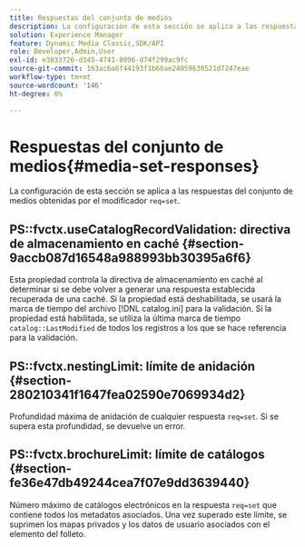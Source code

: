 ```yaml
---
title: Respuestas del conjunto de medios
description: La configuración de esta sección se aplica a las respuestas del conjunto de medios obtenidas por el modificador req=set.
solution: Experience Manager
feature: Dynamic Media Classic,SDK/API
role: Developer,Admin,User
exl-id: e3833726-d345-4741-8096-d74f299ac9fc
source-git-commit: 163ac6a6f44193f1b66ae24059630521d7247eae
workflow-type: tm+mt
source-wordcount: '146'
ht-degree: 0%

---
```


# Respuestas del conjunto de medios{#media-set-responses}

La configuración de esta sección se aplica a las respuestas del conjunto de medios obtenidas por el modificador `req=set`.

## PS::fvctx.useCatalogRecordValidation: directiva de almacenamiento en caché {#section-9accb087d16548a988993bb30395a6f6}

Esta propiedad controla la directiva de almacenamiento en caché al determinar si se debe volver a generar una respuesta establecida recuperada de una caché. Si la propiedad está deshabilitada, se usará la marca de tiempo del archivo [!DNL catalog.ini] para la validación. Si la propiedad está habilitada, se utiliza la última marca de tiempo `catalog::LastModified` de todos los registros a los que se hace referencia para la validación.

## PS::fvctx.nestingLimit: límite de anidación {#section-280210341f1647fea02590e7069934d2}

Profundidad máxima de anidación de cualquier respuesta `req=set`. Si se supera esta profundidad, se devuelve un error.

## PS::fvctx.brochureLimit: límite de catálogos {#section-fe36e47db49244cea7f07e9dd3639440}

Número máximo de catálogos electrónicos en la respuesta `req=set` que contiene todos los metadatos asociados. Una vez superado este límite, se suprimen los mapas privados y los datos de usuario asociados con el elemento del folleto.
